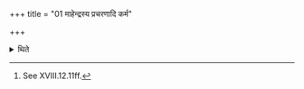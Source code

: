 +++
title = "01 माहेन्द्रस्य प्रचरणादि कर्म"

+++

<details><summary>थिते</summary>

1. (The Adhvaryu) starts the ritual beginning with the performance of the Māhendra-scoop.[^1]  

[^1]: See XVIII.12.11ff. 
</details>
